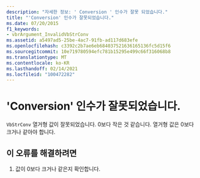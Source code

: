 ```yaml
---
description: "자세한 정보: ' Conversion ' 인수가 잘못 되었습니다."
title: "'Conversion' 인수가 잘못되었습니다."
ms.date: 07/20/2015
f1_keywords:
- vbrArgument_InvalidVbStrConv
ms.assetid: a5497ad5-25be-4ac7-91fb-ad117d683efe
ms.openlocfilehash: c3392c2b7ae6eb684037521636165136fc5d15f6
ms.sourcegitcommit: 10e719780594efc781b15295e499c66f316068b8
ms.translationtype: MT
ms.contentlocale: ko-KR
ms.lasthandoff: 02/14/2021
ms.locfileid: "100472282"
---
```

# <a name="argument-conversion-is-not-valid"></a>'Conversion' 인수가 잘못되었습니다.

`VbStrConv` 열거형 값이 잘못되었습니다. 0보다 작은 것 같습니다. 열거형 값은 0보다 크거나 같아야 합니다.  
  
## <a name="to-correct-this-error"></a>이 오류를 해결하려면  
  
1. 값이 0보다 크거나 같은지 확인합니다.
